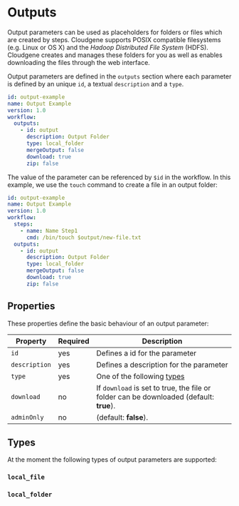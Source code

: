# Outputs

Output parameters can be used as placeholders for folders or files which are created by steps. Cloudgene supports POSIX compatible filesystems (e.g. Linux or OS X) and the *Hadoop Distributed File System* (HDFS). Cloudgene creates and manages these folders for you as well as enables downloading the files through the web interface.

Output parameters are defined in the `outputs` section where each parameter is defined by an unique `id`, a textual `description` and a `type`.

```yaml hl_lines="6 7 8 9 10 11"
id: output-example
name: Output Example
version: 1.0
workflow:
  outputs:
    - id: output
      description: Output Folder
      type: local_folder
      mergeOutput: false
      download: true
      zip: false
```

The value of the parameter can be referenced by `$id` in the workflow. In this example, we use the `touch` command to create a file in an output folder:

```yaml hl_lines="7"
id: output-example
name: Output Example
version: 1.0
workflow:
  steps:
    - name: Name Step1
      cmd: /bin/touch $output/new-file.txt
  outputs:
    - id: output
      description: Output Folder
      type: local_folder
      mergeOutput: false
      download: true
      zip: false
```

## Properties

These properties define the basic behaviour of an output parameter:

| Property | Required | Description |
| ---- | --- | --- |
| `id` | yes | Defines a id for the parameter |
| `description` | yes | Defines a description for the parameter |
| `type` | yes | One of the following [types](/developers/outputs/#types) |
| `download` | no | If `download` is set to true, the file or folder can be downloaded (default: **true**). |
| `adminOnly` | no | (default: **false**). |

## Types

At the moment the following types of output parameters are supported:

### `local_file`

### `local_folder`